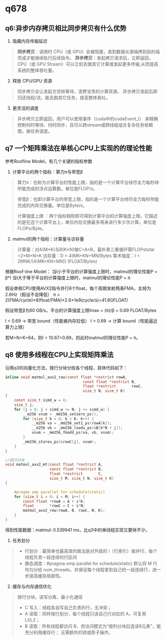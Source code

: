 # q678

## q6:异步内存拷贝相比同步拷贝有什么优势

1. 隐藏内存传输延迟

>**同步拷贝**：调用时 CPU（或 GPU）会被阻塞，直到数据从源端拷到目的端完成才能继续执行后续指令。
**异步拷贝**：发起拷贝请求后，立即返回，CPU（或 GPU Stream）可以立刻去做其它计算或发起更多传输,从而提高系统的整体吞吐量。

2. 释放 CPU/GPU 资源
>同步拷贝会让发起方空转等待，浪费宝贵的计算资源。
异步拷贝发起后即归还线程/流，能去跑其它任务，提高整体吞吐。

3. 更灵活的调度
>异步拷贝立即返回，用户可以使用事件（cuda中的cudaEvent_t） 来精确控制何时等待、何时同步，且可以跨stream或跨线程组合复杂任务依赖图，做任务调度。

## q7 一个矩阵乘法在单核心CPU上实现的的理论性能

参考Roofline Model，有几个关键的指标参数

1. 计算平台的两个指标：算力π与带宽β
>算力π：也称为计算平台的性能上限，指的是一个计算平台倾尽全力每秒钟所能完成的浮点运算数。单位是FLOP/s。
>
>带宽β：也即计算平台的带宽上限，指的是一个计算平台倾尽全力每秒所能完成的内存交换量。单位是Byte/s。
>
>计算强度上限 ：两个指标相除即可得到计算平台的计算强度上限。它描述的是在这个计算平台上，单位内存交换最多用来进行多少次计算。单位是FLOPs/Byte。

2. matmul的两个指标：计算量与访存量
>计算量：对A(M×K)与B(K×N)做C=A×B，最朴素三重循环需FLOPstotal​=2×M×N×K
>访存量：D = 4(MK+KN+MN)Bytes
>算术强度：I = 2MNK/(4(MK+KN+MN)) (FLOAT/Bytes)

根据Roof-line Model：
当I小于平台的计算强度上限时，matmul的理论性能P = β*I
当I大于等于平台的计算强度上限时，matmul的理论性能P = π

假设单核CPU使用AVX2指令并行8个float，每个周期发射两条FMA，主频为2.6Hz（假设不会降低）
π​ = 2(FMA/cycle)×8(float/FMA)×2.6×1e9(cycle/s)=41.6GFLOAT/

假设带宽β为60 GB/s，平台的计算强度上限Imax = (π​)/β = 0.69 FLOAT/Bytes

I < 0.69 → 带宽 bound（性能被内存拉低）
I > 0.69 → 计算 bound（性能逼近算力上限）

若M=N=K=64，则I = 10.67>0.69，则此时matmul的理论性能P = π。


## q8 使用多线程在CPU上实现矩阵乘法

沿用q3的向量化方法，按行分块分给各个线程，具体代码如下：
```c
inline void matmul_avx2_row(const float *restrict rowA,
                                   const float *restrict B,
                                   float *restrict       rowC,
                                   size_t N, size_t K)
{
    const size_t simd_w = 8;
    size_t j;
    for (j = 0; j + simd_w <= N; j += simd_w) {
        __m256 vsum = _mm256_setzero_ps();
        for (size_t k = 0; k < K; k++) {
            __m256 va = _mm256_set1_ps(rowA[k]);
            __m256 vb = _mm256_loadu_ps(&B[k*N + j]);
            vsum = _mm256_fmadd_ps(va, vb, vsum);
        }
        _mm256_storeu_ps(&rowC[j], vsum);
    }
}

//按行分块
void matmul_avx2_mt(const float *restrict A,
                    const float *restrict B,
                    float *restrict       C,
                    size_t M, size_t N, size_t K)
{

    #pragma omp parallel for schedule(static)
    for (size_t i = 0; i < M; i++) {
        const float *rowA = A + i*K;
        float       *rowC = C + i*N;
        matmul_avx2_row(rowA, B, rowC, N, K);
    }
}
```
得到性能数据：matmul: 0.539941 ms，比q3中的单线程实现又要快不少。

1. 任务划分
>* 行划分：最简单也最高效的做法是对外层的 i（行索引）做并行，每个线程负责一段连续的行区间
>* 静态调度：#pragma omp parallel for schedule(static) 默认将 M 行均匀分给 num_threads，并保证每个线程拿到自己的一段连续行，进一步提高缓存局部性。

2. 缓存与内存通信优化
> 按行分块，读写分离，最小化通信
>* C 写入：线程各自写自己负责的行，无冲突；
>* A 读取：同样按行划分，每个线程只读自己行对应的 A，可复用 L1/L2；
>* B 读取：所有线程都访问 B，但访问模式为“按列分块后连读8元素”，能充分利用缓存行；
>无需额外的锁或原子操作。

